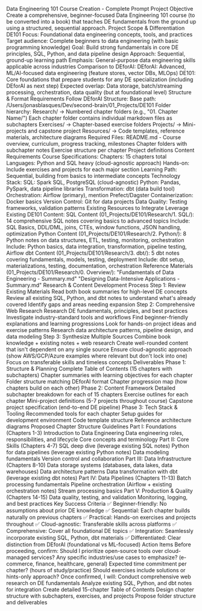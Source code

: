 Data Engineering 101 Course Creation - Complete Prompt Project Objective Create a comprehensive, beginner-focused Data Engineering 101 course (to be converted into a book) that teaches DE fundamentals from the ground up using a structured, sequential approach. Project Scope & Differentiation DE101 Focus: Foundational data engineering concepts, tools, and practices Target audience: Complete beginners to data engineering (with basic programming knowledge) Goal: Build strong fundamentals in core DE principles, SQL, Python, and data pipeline design Approach: Sequential, ground-up learning path Emphasis: General-purpose data engineering skills applicable across industries Comparison to DEforAI: DEforAI: Advanced, ML/AI-focused data engineering (feature stores, vector DBs, MLOps) DE101: Core foundations that prepare students for any DE specialization (including DEforAI as next step) Expected overlap: Data storage, batch/streaming processing, orchestration, data quality (but at foundational level) Structure & Format Requirements Follow DEforAI Structure: Base path: /Users/jonasblasques/Dev/second-brain/01_Projects/DE101 Folder hierarchy: Research/ → Numbered chapter folders (e.g., "01. Chapter Name/") Each chapter folder contains individual markdown files as subchapters Exercises/ → Chapter-based exercise folders Projects/ → Mini-projects and capstone project Resources/ → Code templates, reference materials, architecture diagrams Required Files: README.md - Course overview, curriculum, progress tracking, milestones Chapter folders with subchapter notes Exercise structure per chapter Project definitions Content Requirements Course Specifications: Chapters: 15 chapters total Languages: Python and SQL heavy (cloud-agnostic approach) Hands-on: Include exercises and projects for each major section Learning Path: Sequential, building from basics to intermediate concepts Technology Stack: SQL: Spark SQL, PostgreSQL (cloud-agnostic) Python: Pandas, PySpark, data pipeline libraries Transformation: dbt (data build tool) Orchestration: Airflow (primary), mention Prefect/Dagster Containerization: Docker basics Version Control: Git for data projects Data Quality: Testing frameworks, validation patterns Existing Resources to Integrate Leverage Existing DE101 Content: SQL Content (01_Projects/DE101/Research/1. SQL/): 14 comprehensive SQL notes covering basics to advanced topics Include: SQL Basics, DDL/DML, joins, CTEs, window functions, JSON handling, optimization Python Content (01_Projects/DE101/Research/2. Python/): 8 Python notes on data structures, ETL, testing, monitoring, orchestration Include: Python basics, data integration, transformation, pipeline testing, Airflow dbt Content (01_Projects/DE101/Research/3. dbt/): 5 dbt notes covering fundamentals, models, testing, deployment Include: dbt setup, materializations, testing, documentation, orchestration Reference Materials (01_Projects/DE101/Research/0. Overview/): "Fundamentals of Data Engineering - Summary.md" "Designing Data-Intensive Applications - Summary.md" Research & Content Development Process Step 1: Review Existing Materials Read both book summaries for high-level DE concepts Review all existing SQL, Python, and dbt notes to understand what's already covered Identify gaps and areas needing expansion Step 2: Comprehensive Web Research Research DE fundamentals, principles, and best practices Investigate industry-standard tools and workflows Find beginner-friendly explanations and learning progressions Look for hands-on project ideas and exercise patterns Research data architecture patterns, pipeline design, and data modeling Step 3: Synthesize Multiple Sources Combine book knowledge + existing notes + web research Create well-rounded content that isn't dependent on any single source Ensure cloud-agnostic approach (show AWS/GCP/Azure examples where relevant but don't lock into one) Focus on transferable skills and timeless concepts Deliverables Phase 1: Structure & Planning Complete Table of Contents (15 chapters with subchapters) Chapter summaries with learning objectives for each chapter Folder structure matching DEforAI format Chapter progression map (how chapters build on each other) Phase 2: Content Framework Detailed subchapter breakdown for each of 15 chapters Exercise outlines for each chapter Mini-project definitions (5-7 projects throughout course) Capstone project specification (end-to-end DE pipeline) Phase 3: Tech Stack & Tooling Recommended tools for each chapter Setup guides for development environment Code template structure Reference architecture diagrams Proposed Chapter Structure Guidelines Part I: Foundations (Chapters 1-3) Introduction to Data Engineering Data engineering roles, responsibilities, and lifecycle Core concepts and terminology Part II: Core Skills (Chapters 4-7) SQL deep dive (leverage existing SQL notes) Python for data pipelines (leverage existing Python notes) Data modeling fundamentals Version control and collaboration Part III: Data Infrastructure (Chapters 8-10) Data storage systems (databases, data lakes, data warehouses) Data architecture patterns Data transformation with dbt (leverage existing dbt notes) Part IV: Data Pipelines (Chapters 11-13) Batch processing fundamentals Pipeline orchestration (Airflow + existing orchestration notes) Stream processing basics Part V: Production & Quality (Chapters 14-15) Data quality, testing, and validation Monitoring, logging, and best practices Key Success Criteria ✅ Beginner-friendly: No assumptions about prior DE knowledge ✅ Sequential: Each chapter builds naturally on previous chapters ✅ Practical: Hands-on exercises and projects throughout ✅ Cloud-agnostic: Transferable skills across platforms ✅ Comprehensive: Cover all foundational DE topics ✅ Integration: Seamlessly incorporate existing SQL, Python, dbt materials ✅ Differentiated: Clear distinction from DEforAI (foundational vs ML-focused) Action Items Before proceeding, confirm: Should I prioritize open-source tools over cloud-managed services? Any specific industries/use cases to emphasize? (e-commerce, finance, healthcare, general) Expected time commitment per chapter? (hours of study/practice) Should exercises include solutions or hints-only approach? Once confirmed, I will: Conduct comprehensive web research on DE fundamentals Analyze existing SQL, Python, and dbt notes for integration Create detailed 15-chapter Table of Contents Design chapter structure with subchapters, exercises, and projects Propose folder structure and deliverables